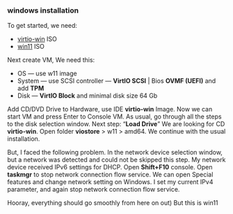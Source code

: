### windows installation

To get started, we need:

- [virtio-win](https://fedorapeople.org/groups/virt/virtio-win/direct-downloads/stable-virtio/virtio-win.iso) ISO
- [win11](https://www.microsoft.com/ru-ru/software-download/windows11) ISO

Next create VM, We need this:

- OS — use w11 image
- System — use SCSI controller — **VirtIO SCSI**  | Bios **OVMF (UEFI)** and add **TPM**
- Disk — **VirtIO Block** and minimal disk size 64 Gb

Add CD/DVD Drive to Hardware, use IDE **virtio-win** Image. Now we can start VM and press Enter to Console VM.
 As usual, go through all the steps to the disk selection window.
 Next step: “**Load Drive**” We are looking for CD **virtio-win**. Open folder **viostore** > w11 > amd64.
 We continue with the usual installation.

But, I faced the following problem.
 In the network device selection window, but a network was detected and could not be skipped this step.
 My network device received IPv6 settings for DHCP.
 Open **Shift+F10** console. Open **taskmgr** to stop network connection flow service. 
 We can open Special features and change network setting on Windows. I  set my current IPv4 parameter, and again stop network connection flow  service.

 Hooray, everything should go smoothly from here on out) But this is win11 **![:D](data:image/gif;base64,R0lGODlhAQABAIAAAAAAAP///yH5BAEAAAAALAAAAAABAAEAAAIBRAA7)**